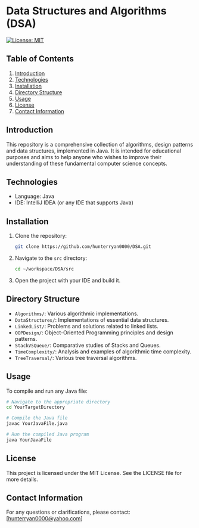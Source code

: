 # Data Structures and Algorithms (DSA)

[![License: MIT](https://img.shields.io/badge/License-MIT-yellow.svg)](https://opensource.org/licenses/MIT)

## Table of Contents
1. [Introduction](#introduction)
2. [Technologies](#technologies)
3. [Installation](#installation)
4. [Directory Structure](#directory-structure)
5. [Usage](#usage)
6. [License](#license)
7. [Contact Information](#contact-information)

## Introduction
This repository is a comprehensive collection of algorithms, design patterns and data structures, implemented in Java. It is intended for educational purposes and aims to help anyone who wishes to improve their understanding of these fundamental computer science concepts.

## Technologies
- Language: Java
- IDE: IntelliJ IDEA (or any IDE that supports Java)

## Installation
1. Clone the repository:
    ```bash
    git clone https://github.com/hunterryan0000/DSA.git
    ```
2. Navigate to the `src` directory:
    ```bash
    cd ~/workspace/DSA/src
    ```
3. Open the project with your IDE and build it.

## Directory Structure

- `Algorithms/`: Various algorithmic implementations.
- `DataStructures/`: Implementations of essential data structures.
- `LinkedList/`: Problems and solutions related to linked lists.
- `OOPDesign/`: Object-Oriented Programming principles and design patterns.
- `StackVSQueue/`: Comparative studies of Stacks and Queues.
- `TimeComplexity/`: Analysis and examples of algorithmic time complexity.
- `TreeTraversal/`: Various tree traversal algorithms.

## Usage

To compile and run any Java file:

```bash
# Navigate to the appropriate directory
cd YourTargetDirectory

# Compile the Java file
javac YourJavaFile.java

# Run the compiled Java program
java YourJavaFile
```

## License
This project is licensed under the MIT License. See the LICENSE file for more details.

## Contact Information
For any questions or clarifications, please contact: [hunterryan0000@yahoo.com]